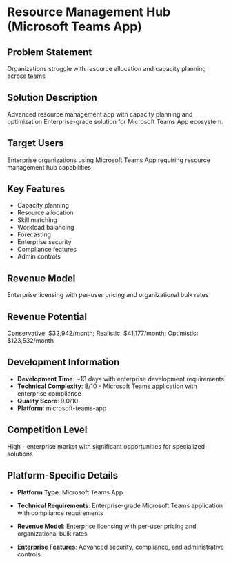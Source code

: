# Resource Management Hub (Microsoft Teams App)

## Problem Statement
Organizations struggle with resource allocation and capacity planning across teams

## Solution Description
Advanced resource management app with capacity planning and optimization Enterprise-grade solution for Microsoft Teams App ecosystem.

## Target Users
Enterprise organizations using Microsoft Teams App requiring resource management hub capabilities

## Key Features
- Capacity planning
- Resource allocation
- Skill matching
- Workload balancing
- Forecasting
- Enterprise security
- Compliance features
- Admin controls

## Revenue Model
Enterprise licensing with per-user pricing and organizational bulk rates

## Revenue Potential
Conservative: $32,942/month; Realistic: $41,177/month; Optimistic: $123,532/month

## Development Information
- **Development Time**: ~13 days with enterprise development requirements
- **Technical Complexity**: 8/10 - Microsoft Teams application with enterprise compliance
- **Quality Score**: 9.0/10
- **Platform**: microsoft-teams-app

## Competition Level
High - enterprise market with significant opportunities for specialized solutions

## Platform-Specific Details
- **Platform Type**: Microsoft Teams App
- **Technical Requirements**: Enterprise-grade Microsoft Teams application with compliance requirements
- **Revenue Model**: Enterprise licensing with per-user pricing and organizational bulk rates

- **Enterprise Features**: Advanced security, compliance, and administrative controls